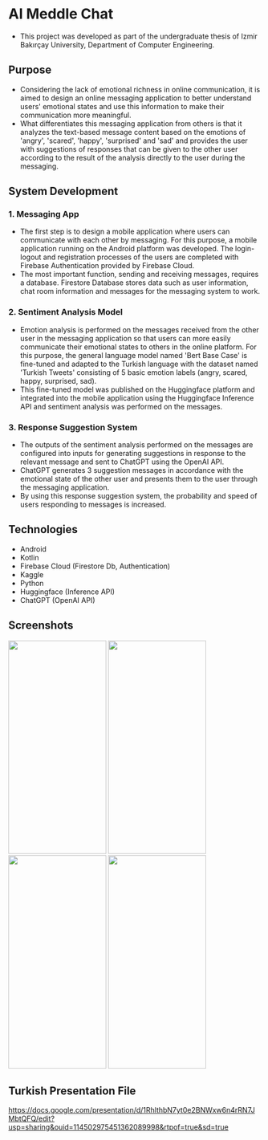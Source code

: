 
# AI Meddle Chat

- This project was developed as part of the undergraduate thesis of Izmir Bakırçay University, Department of Computer Engineering.

## Purpose
- Considering the lack of emotional richness in online communication, it is aimed to design an online messaging application to better understand users' emotional states and use this information to make their communication more meaningful.
- What differentiates this messaging application from others is that it analyzes the text-based message content based on the emotions of 'angry', 'scared', 'happy', 'surprised' and 'sad' and provides the user with suggestions of responses that can be given to the other user according to the result of the analysis directly to the user during the messaging.

## System Development

### 1. Messaging App

- The first step is to design a mobile application where users can communicate with each other by messaging. For this purpose, a mobile application running on the Android platform was developed. The login-logout and registration processes of the users are completed with Firebase Authentication provided by Firebase Cloud.
- The most important function, sending and receiving messages, requires a database. Firestore Database stores data such as user information, chat room information and messages for the messaging system to work.

### 2. Sentiment Analysis Model

- Emotion analysis is performed on the messages received from the other user in the messaging application so that users can more easily communicate their emotional states to others in the online platform. For this purpose, the general language model named 'Bert Base Case' is fine-tuned and adapted to the Turkish language with the dataset named 'Turkish Tweets' consisting of 5 basic emotion labels (angry, scared, happy, surprised, sad).
- This fine-tuned model was published on the Huggingface platform and integrated into the mobile application using the Huggingface Inference API and sentiment analysis was performed on the messages.

### 3. Response Suggestion System

- The outputs of the sentiment analysis performed on the messages are configured into inputs for generating suggestions in response to the relevant message and sent to ChatGPT using the OpenAI API.
- ChatGPT generates 3 suggestion messages in accordance with the emotional state of the other user and presents them to the user through the messaging application.
- By using this response suggestion system, the probability and speed of users responding to messages is increased.

## Technologies

- Android
- Kotlin
- Firebase Cloud (Firestore Db, Authentication)
- Kaggle
- Python
- Huggingface (Inference API)
- ChatGPT (OpenAI API)

## Screenshots

<img src='https://github.com/sevvaloz/AI-Meddle-Chat/assets/70901471/6db523aa-5980-4895-a19c-9461f3993943' width='195' height='425'>
<img src='https://github.com/sevvaloz/AI-Meddle-Chat/assets/70901471/02b6dbdf-8580-4af1-92cd-7ea0f2feea6e' width='195' height='425'>
<img src='https://github.com/sevvaloz/AI-Meddle-Chat/assets/70901471/a18fc786-8f24-488a-95a0-f2f6f8324192' width='195' height='425'>
<img src='https://github.com/sevvaloz/AI-Meddle-Chat/assets/70901471/c46ec770-ecec-487a-866e-57d9f011801b' width='195' height='425'>

## Turkish Presentation File
https://docs.google.com/presentation/d/1RhlthbN7yt0e2BNWxw6n4rRN7JMbtQFQ/edit?usp=sharing&ouid=114502975451362089998&rtpof=true&sd=true
